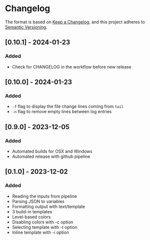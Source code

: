 # Changelog

The format is based on [Keep a Changelog](https://keepachangelog.com/en/1.1.0/), and this project adheres to [Semantic Versioning](https://semver.org/spec/v2.0.0.html).

## [0.10.1] - 2024-01-23

### Added

- Check for CHANGELOG in the workflow before new release

## [0.10.0] - 2024-01-23

### Added

- `-f` flag to display the file change lines coming from `tail`
- `-n` flag to remove empty lines between log entries

## [0.9.0] - 2023-12-05

### Added

- Automated builds for OSX and Windows
- Automated release with github pipeline

## [0.1.0] - 2023-12-02

### Added

- Reading the inputs from pipeline
- Parsing JSON to variables
- Formatting output with text/template
- 3 build-in templates
- Level-based colors
- Disabling colors with -c option
- Selecting template with -t option
- Inline template with -i option
